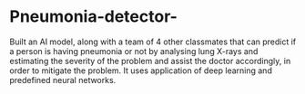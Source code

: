 # Pneumonia-detector-
Built an AI model, along with a team of 4 other classmates  that can predict if a person is having pneumonia or not by analysing lung X-rays and estimating the severity of the problem and assist the doctor accordingly,  in order to mitigate the problem. It uses application of deep learning and  predefined neural networks.
